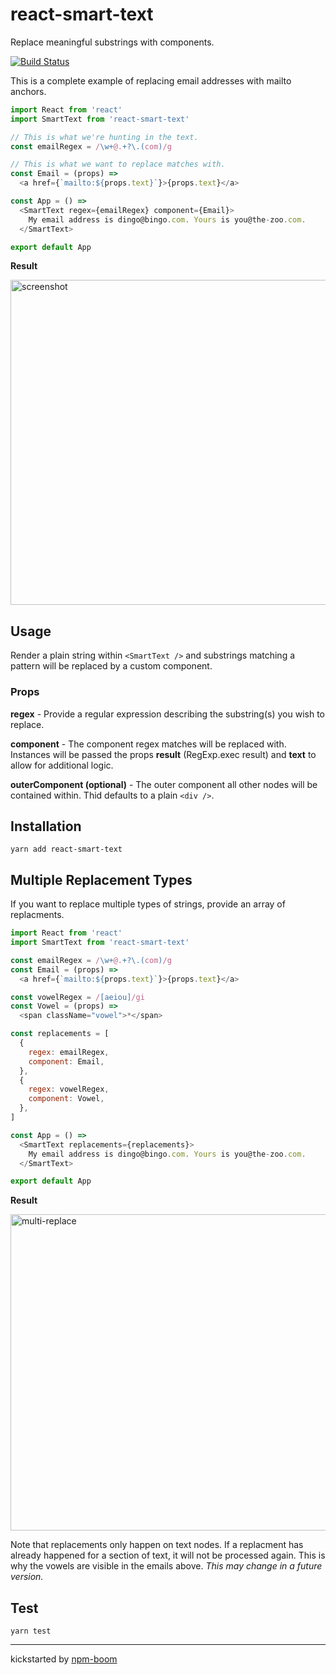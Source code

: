# react-smart-text

Replace meaningful substrings with components.

[![Build Status](https://travis-ci.org/understory-dev/react-smart-text.svg?branch=master)](https://travis-ci.org/understory-dev/react-smart-text)

This is a complete example of replacing email addresses with mailto anchors.

```js
import React from 'react'
import SmartText from 'react-smart-text'

// This is what we're hunting in the text.
const emailRegex = /\w+@.+?\.(com)/g

// This is what we want to replace matches with.
const Email = (props) =>
  <a href={`mailto:${props.text}`}>{props.text}</a>

const App = () =>
  <SmartText regex={emailRegex} component={Email}>
    My email address is dingo@bingo.com. Yours is you@the-zoo.com.
  </SmartText>

export default App
```

**Result**

<img width="520" alt="screenshot" src="https://cloud.githubusercontent.com/assets/1720010/25159597/680340e4-2476-11e7-90fd-c54fe07494ba.png">


## Usage

Render a plain string within `<SmartText />` and substrings matching a pattern
will be replaced by a custom component.

### Props

**regex** - Provide a regular expression describing the substring(s) you wish to
replace.

**component** - The component regex matches will be replaced with. Instances will be passed the props **result** (RegExp.exec result) and **text** to allow for additional logic.

**outerComponent (optional)** - The outer component all other nodes will be
contained within.  Thid defaults to a plain `<div />`.


## Installation

`yarn add react-smart-text`


## Multiple Replacement Types

If you want to replace multiple types of strings, provide an array of
replacments.

```js
import React from 'react'
import SmartText from 'react-smart-text'

const emailRegex = /\w+@.+?\.(com)/g
const Email = (props) =>
  <a href={`mailto:${props.text}`}>{props.text}</a>

const vowelRegex = /[aeiou]/gi
const Vowel = (props) =>
  <span className="vowel">*</span>

const replacements = [
  {
    regex: emailRegex,
    component: Email,
  },
  {
    regex: vowelRegex,
    component: Vowel,
  },
]

const App = () =>
  <SmartText replacements={replacements}>
    My email address is dingo@bingo.com. Yours is you@the-zoo.com.
  </SmartText>

export default App
```

**Result**

<img width="506" alt="multi-replace" src="https://cloud.githubusercontent.com/assets/1720010/25239308/49368b54-25b5-11e7-9110-3ca4945a6d78.png">

Note that replacements only happen on text nodes.  If a replacment has already
happened for a section of text, it will not be processed again.  This is why the
vowels are visible in the emails above.  *This may change in a future version.*


## Test

`yarn test`





---
kickstarted by [npm-boom][npm-boom]

[npm-boom]: https://github.com/reergymerej/npm-boom
